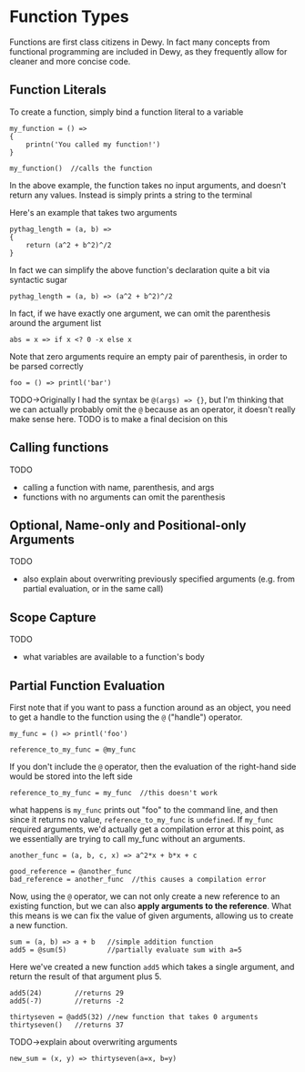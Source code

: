 # Function Types

Functions are first class citizens in Dewy. In fact many concepts from functional programming are included in Dewy, as they frequently allow for cleaner and more concise code.

## Function Literals

To create a function, simply bind a function literal to a variable

```dewy
my_function = () => 
{ 
    printn('You called my function!') 
}

my_function()  //calls the function
```

In the above example, the function takes no input arguments, and doesn't return any values. Instead is simply prints a string to the terminal


Here's an example that takes two arguments

```dewy
pythag_length = (a, b) => 
{ 
    return (a^2 + b^2)^/2
}
```

In fact we can simplify the above function's declaration quite a bit via syntactic sugar

```dewy
pythag_length = (a, b) => (a^2 + b^2)^/2
```

In fact, if we have exactly one argument, we can omit the parenthesis around the argument list

```dewy
abs = x => if x <? 0 -x else x
```

Note that zero arguments require an empty pair of parenthesis, in order to be parsed correctly

```dewy
foo = () => printl('bar')
```

TODO->Originally I had the syntax be `@(args) => {}`, but I'm thinking that we can actually probably omit the `@` because as an operator, it doesn't really make sense here. TODO is to make a final decision on this

## Calling functions

TODO
- calling a function with name, parenthesis, and args
- functions with no arguments can omit the parenthesis

## Optional, Name-only and Positional-only Arguments

TODO
- also explain about overwriting previously specified arguments (e.g. from partial evaluation, or in the same call)

## Scope Capture

TODO
- what variables are available to a function's body

## Partial Function Evaluation

First note that if you want to pass a function around as an object, you need to get a handle to the function using the `@` ("handle") operator.

```dewy
my_func = () => printl('foo')

reference_to_my_func = @my_func
```

If you don't include the `@` operator, then the evaluation of the right-hand side would be stored into the left side

```dewy
reference_to_my_func = my_func  //this doesn't work
```

what happens is `my_func` prints out "foo" to the command line, and then since it returns no value, `reference_to_my_func` is `undefined`. If `my_func` required arguments, we'd actually get a compilation error at this point, as we essentially are trying to call my_func without an arguments.

```dewy
another_func = (a, b, c, x) => a^2*x + b*x + c

good_reference = @another_func
bad_reference = another_func  //this causes a compilation error
```

Now, using the `@` operator, we can not only create a new reference to an existing function, but we can also **apply arguments to the reference**. What this means is we can fix the value of given arguments, allowing us to create a new function.

```dewy
sum = (a, b) => a + b   //simple addition function
add5 = @sum(5)          //partially evaluate sum with a=5
```

Here we've created a new function `add5` which takes a single argument, and return the result of that argument plus 5.

```dewy
add5(24)        //returns 29
add5(-7)        //returns -2

thirtyseven = @add5(32) //new function that takes 0 arguments
thirtyseven()   //returns 37
```

TODO->explain about overwriting arguments

```dewy
new_sum = (x, y) => thirtyseven(a=x, b=y)
```


